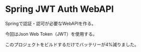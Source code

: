 # Spring JWT Auth WebAPI

Springで認証・認可が必要なWebAPIを作る。

今回はJson Web Token（JWT）を使用する。

このプロジェクトをビルドするだけでバッテリーが4%減りました。
